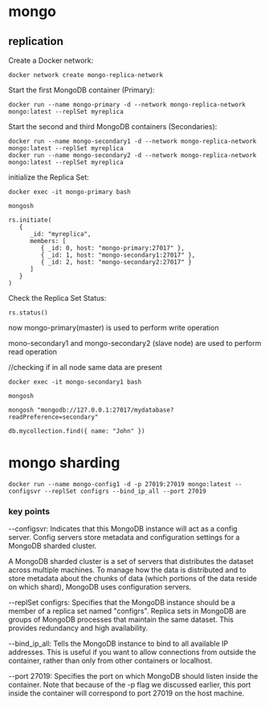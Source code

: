 # mongo

## replication

Create a Docker network:
```
docker network create mongo-replica-network
```

 Start the first MongoDB container (Primary):
```
docker run --name mongo-primary -d --network mongo-replica-network mongo:latest --replSet myreplica
```

 Start the second and third MongoDB containers (Secondaries):
```
docker run --name mongo-secondary1 -d --network mongo-replica-network mongo:latest --replSet myreplica
docker run --name mongo-secondary2 -d --network mongo-replica-network mongo:latest --replSet myreplica
```


initialize the Replica Set:
```
docker exec -it mongo-primary bash
```

```
mongosh
```

```
rs.initiate(
   {
      _id: "myreplica",
      members: [
         { _id: 0, host: "mongo-primary:27017" },
         { _id: 1, host: "mongo-secondary1:27017" },
         { _id: 2, host: "mongo-secondary2:27017" }
      ]
   }
)
```

Check the Replica Set Status:
```
rs.status()
```

now mongo-primary(master) is used to perform write operation

mono-secondary1 and mongo-secondary2 (slave node) are used to perform read operation


//checking if in all node same data are present

```
docker exec -it mongo-secondary1 bash
```

```
mongosh
```


```
mongosh "mongodb://127.0.0.1:27017/mydatabase?readPreference=secondary"
```

```
db.mycollection.find({ name: "John" })
```




# mongo sharding

```
docker run --name mongo-config1 -d -p 27019:27019 mongo:latest --configsvr --replSet configrs --bind_ip_all --port 27019

```

### key points

--configsvr: Indicates that this MongoDB instance will act as a config server. Config servers store metadata and configuration settings for a MongoDB sharded cluster.


A MongoDB sharded cluster is a set of servers that distributes the dataset across multiple machines. To manage how the data is distributed and to store metadata about the chunks of data (which portions of the data reside on which shard), MongoDB uses configuration servers.


--replSet configrs: Specifies that the MongoDB instance should be a member of a replica set named "configrs". Replica sets in MongoDB are groups of MongoDB processes that maintain the same dataset. This provides redundancy and high availability.

--bind_ip_all: Tells the MongoDB instance to bind to all available IP addresses. This is useful if you want to allow connections from outside the container, rather than only from other containers or localhost.

--port 27019: Specifies the port on which MongoDB should listen inside the container. Note that because of the -p flag we discussed earlier, this port inside the container will correspond to port 27019 on the host machine.










